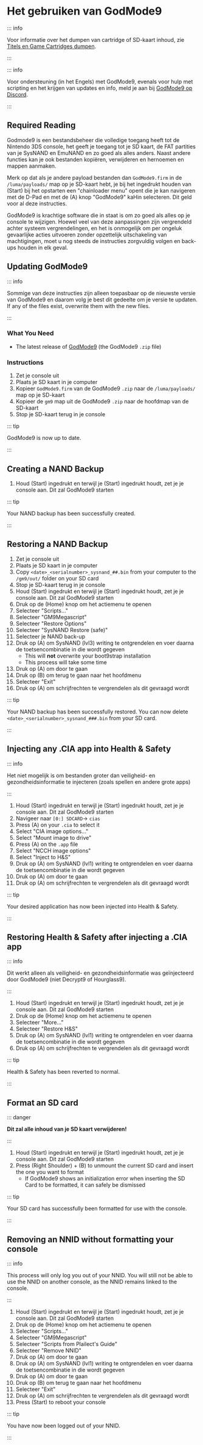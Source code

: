 # Het gebruiken van GodMode9

::: info

Voor informatie over het dumpen van cartridge of SD-kaart inhoud, zie [Titels en Game Cartridges dumpen](dumping-titles-and-game-cartridges).

:::

::: info

Voor ondersteuning (in het Engels) met GodMode9, evenals voor hulp met scripting en het krijgen van updates en info, meld je aan bij [GodMode9 op Discord](https://discord.gg/BRcbvtFxX4).

:::

## Required Reading

Godmode9 is een bestandsbeheer die volledige toegang heeft tot de Nintendo 3DS console, het geeft je toegang tot je SD kaart, de FAT partities van je SysNAND en EmuNAND en zo goed als alles anders. Naast andere functies kan je ook bestanden kopiëren, verwijderen en hernoemen en mappen aanmaken.

Merk op dat als je andere payload bestanden dan `GodMode9.firm` in de `/luma/payloads/` map op je SD-kaart hebt, je bij het ingedrukt houden van (Start) bij het opstarten een "chainloader menu" opent die je kan navigeren met de D-Pad en met de (A) knop "GodMode9" kaHin selecteren. Dit geld voor al deze instructies.

GodMode9 is krachtige software die in staat is om zo goed als alles op je console te wijzigen. Hoewel veel van deze aanpassingen zijn vergrendeld achter systeem vergrendelingen, en het is onmogelijk om per ongeluk gevaarlijke acties uitvoeren zonder opzettelijk uitschakeling van machtigingen, moet u nog steeds de instructies zorgvuldig volgen en back-ups houden in elk geval.

## Updating GodMode9

::: info

Sommige van deze instructies zijn alleen toepasbaar op de nieuwste versie van GodMode9 en daarom volg je best dit gedeelte om je versie te updaten. If any of the files exist, overwrite them with the new files.

:::

### What You Need

- The latest release of [GodMode9](https://github.com/d0k3/GodMode9/releases/latest) (the GodMode9 `.zip` file)

### Instructions

1. Zet je console uit
2. Plaats je SD kaart in je computer
3. Kopieer `GodMode9.firm` van de GodMode9 `.zip` naar de `/luma/payloads/` map op je SD-kaart
4. Kopieer de `gm9` map uit de GodMode9 `.zip` naar de hoofdmap van de SD-kaart
5. Stop je SD-kaart terug in je console

::: tip

GodMode9 is now up to date.

:::

## Creating a NAND Backup

1. Houd (Start) ingedrukt en terwijl je (Start) ingedrukt houdt, zet je je console aan. Dit zal GodMode9 starten

<!--@include: ./_include/nand-backup.md -->

::: tip

Your NAND backup has been successfully created.

:::

## Restoring a NAND Backup

1. Zet je console uit
2. Plaats je SD kaart in je computer
3. Copy `<date>_<serialnumber>_sysnand_##.bin` from your computer to the `/gm9/out/` folder on your SD card
4. Stop je SD-kaart terug in je console
5. Houd (Start) ingedrukt en terwijl je (Start) ingedrukt houdt, zet je je console aan. Dit zal GodMode9 starten
6. Druk op de (Home) knop om het actiemenu te openen
7. Selecteer "Scripts..."
8. Selecteer "GM9Megascript"
9. Selecteer "Restore Options"
10. Selecteer "SysNAND Restore (safe)"
11. Selecteer je NAND back-up
12. Druk op (A) om SysNAND (lvl3) writing te ontgrendelen en voer daarna de toetsencombinatie in die wordt gegeven
    - This will **not** overwrite your boot9strap installation
    - This process will take some time
13. Druk op (A) om door te gaan
14. Druk op (B) om terug te gaan naar het hoofdmenu
15. Selecteer "Exit"
16. Druk op (A) om schrijfrechten te vergrendelen als dit gevraagd wordt

::: tip

Your NAND backup has been successfully restored. You can now delete `<date>_<serialnumber>_sysnand_###.bin` from your SD card.

:::

## Injecting any .CIA app into Health & Safety

::: info

Het niet mogelijk is om bestanden groter dan veiligheid- en gezondheidsinformatie te injecteren (zoals spellen en andere grote apps)

:::

1. Houd (Start) ingedrukt en terwijl je (Start) ingedrukt houdt, zet je je console aan. Dit zal GodMode9 starten
2. Navigeer naar `[0:] SDCARD`-> `cias`
3. Press (A) on your `.cia` to select it
4. Select "CIA image options..."
5. Select "Mount image to drive"
6. Press (A) on the `.app` file
7. Select "NCCH image options"
8. Select "Inject to H&S"
9. Druk op (A) om SysNAND (lvl1) writing te ontgrendelen en voer daarna de toetsencombinatie in die wordt gegeven
10. Druk op (A) om door te gaan
11. Druk op (A) om schrijfrechten te vergrendelen als dit gevraagd wordt

::: tip

Your desired application has now been injected into Health & Safety.

:::

## Restoring Health & Safety after injecting a .CIA app

::: info

Dit werkt alleen als veiligheid- en gezondheidsinformatie was geïnjecteerd door GodMode9 (niet Decrypt9 of Hourglass9).

:::

1. Houd (Start) ingedrukt en terwijl je (Start) ingedrukt houdt, zet je je console aan. Dit zal GodMode9 starten
2. Druk op de (Home) knop om het actiemenu te openen
3. Selecteer "More..."
4. Selecteer "Restore H&S"
5. Druk op (A) om SysNAND (lvl1) writing te ontgrendelen en voer daarna de toetsencombinatie in die wordt gegeven
6. Druk op (A) om schrijfrechten te vergrendelen als dit gevraagd wordt

::: tip

Health & Safety has been reverted to normal.

:::

## Format an SD card

::: danger

**Dit zal alle inhoud van je SD kaart verwijderen!**

:::

1. Houd (Start) ingedrukt en terwijl je (Start) ingedrukt houdt, zet je je console aan. Dit zal GodMode9 starten
2. Press (Right Shoulder) + (B) to unmount the current SD card and insert the one you want to format
    - If GodMode9 shows an initialization error when inserting the SD Card to be formatted, it can safely be dismissed

<!--@include: ./_include/format-sd-gm9.md -->

::: tip

Your SD card has successfully been formatted for use with the console.

:::

## Removing an NNID without formatting your console

::: info

This process will only log you out of your NNID. You will still not be able to use the NNID on another console, as the NNID remains linked to the console.

:::

1. Houd (Start) ingedrukt en terwijl je (Start) ingedrukt houdt, zet je je console aan. Dit zal GodMode9 starten
2. Druk op de (Home) knop om het actiemenu te openen
3. Selecteer "Scripts..."
4. Selecteer "GM9Megascript"
5. Selecteer "Scripts from Plailect's Guide"
6. Selecteer "Remove NNID"
7. Druk op (A) om door te gaan
8. Druk op (A) om SysNAND (lvl1) writing te ontgrendelen en voer daarna de toetsencombinatie in die wordt gegeven
9. Druk op (A) om door te gaan
10. Druk op (B) om terug te gaan naar het hoofdmenu
11. Selecteer "Exit"
12. Druk op (A) om schrijfrechten te vergrendelen als dit gevraagd wordt
13. Press (Start) to reboot your console

::: tip

You have now been logged out of your NNID.

:::
